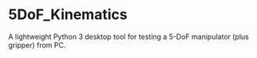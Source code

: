# 5DoF_Kinematics
A lightweight Python 3 desktop tool for testing a 5-DoF manipulator (plus gripper) from PC.
